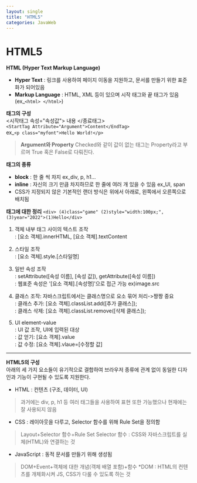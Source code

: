 ```yaml
---
layout: single
title: "HTML5"
categories: JavaWeb
---
```


# HTML5

**HTML (Hyper Text Markup Language)**
- **Hyper Text** : 링크를 사용하여 페이지 이동을 지원하고, 문서를 만들기 위한 표준화가 되어있음
- **Markup Language** : HTML, XML 등이 있으며 시작 태그와 끝 태그가 있음 (ex_``<html> </html>``)

**태그의 구성**
<br>
<시작태그 속성="속성값"> 내용 </종료태그>
<br>
``<StartTag Attribute="Argument">Content</EndTag>``
<br>
ex_``<p class="myfont">Hello World!</p>``
>**Argument와 Property**
>Checked와 같이 값이 없는 태그는 Property라고 부르며 True 혹은 False로 다뤄진다.

**태그의 종류**
- **block** : 한 줄 씩 차지  ex_div, p, h1...
- **inline** : 자신의 크기 만큼 차지하므로 한 줄에 여러 개 있을 수 있음 ex_UI, span
- CSS가 지정되지 않은 기본적인 랜더 방식은 위에서 아래로, 왼쪽에서 오른쪽으로 배치됨

**태그에 대한 정리**
```<div> (4)class="game" (2)style="width:100px;", (3)year="2022">(1)Hello</div>```

1. 객체 내부 태그 사이의 텍스트 조작 <br>
: [요소 객체].innerHTML, [요소 객체].textContent

3. 스타일 조작 <br>
: [요소 객체].style.[스타일명]

4. 일반 속성 조작 <br>
: setAttribute([속성 이름], [속성 값]), getAttribute([속성 이름]) <br>
: 웹표준 속성은 '[요소 객체].[속성명]'으로 접근 가능 ex)image.src

5. 클래스 조작: 자바스크립트에서는 클래스명으로 요소 묶어 처리->짱짱 중요 <br>
: 클래스 추가: [요소 객체].classList.add([추가 클래스]); <br>
: 클래스 삭제: [요소 객체].classList.remove([삭제 클래스]);

6. UI element-value <br>
: UI 값 조작, UI에 입력된 대상 <br>
: 값 얻기: [요소 객체].value <br>
: 값 수정: [요소 객체].vlaue=[수정할 값]
<hr>

**HTML5의 구성**
<br>
아래의 세 가지 요소들이 유기적으로 결합하여 브라우저 종류에 관계 없이 동일한 디자인과 기능이 구현될 수 있도록 지원한다.
- HTML : 컨텐츠 (구조, 데이터, UI)
>과거에는 div, p, h1 등 여러 태그들을 사용하여 표현 또한 가능했으나 현재에는 잘 사용되지 않음
- CSS : 레이아웃을 다루고, Selector 함수를 위해 Rule Set을 정의함
>Layout+Selector 함수+Rule Set
>Selector 함수 : CSS와 자바스크립트를 실체(HTML)와 연결하는 것
- JavaScript : 동적 문서를 만들기 위해 생성됨
>DOM+Event+객체에 대한 개념(객체 배열 포함)+함수
>*DOM : HTML의 컨텐츠를 개체화시켜 JS, CSS가 다룰 수 있도록 하는 것
